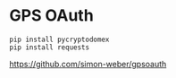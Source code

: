 # GPS OAuth

~~~
pip install pycryptodomex
pip install requests
~~~

https://github.com/simon-weber/gpsoauth
